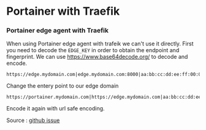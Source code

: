 # Portainer with Traefik

### Portainer edge agent with Traefik
When using Portainer edge agent with trafeik we can't use it directly.
First you need to decode the  `EDGE_KEY` in order to obtain the endpoint and fingerprint. We can use https://www.base64decode.org/ to decode and encode.

```
https://edge.mydomain.com|edge.mydomain.com:8000|aa:bb:cc:dd:ee:ff:00:00:00:01:00:00:00:00:00:00|3
```
Change the entery point to our edge domain 
```
https://portainer.mydomain.com|https://edge.mydomain.com|aa:bb:cc:dd:ee:ff:00:00:00:01:00:00:00:00:00:00|3
```
Encode it again with url safe encoding.

Source : [github issue](https://github.com/portainer/portainer-compose/issues/24#issuecomment-942389178)
